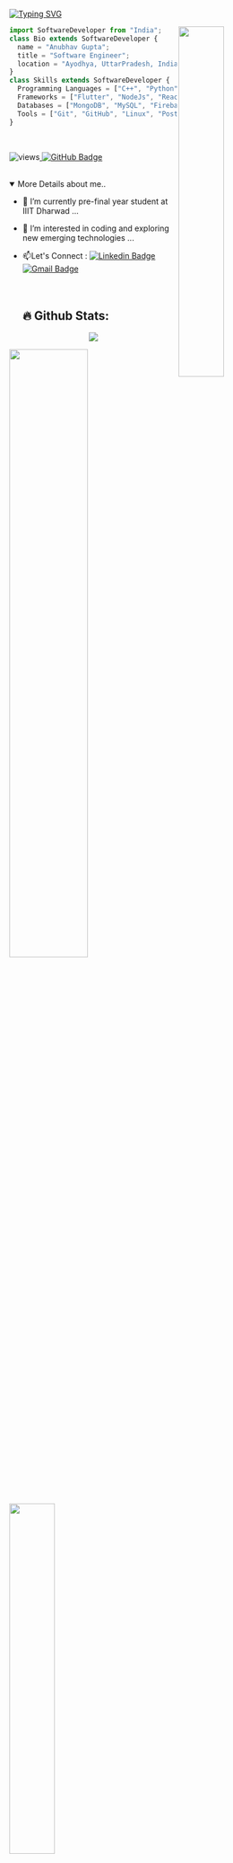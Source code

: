 [![Typing SVG](https://readme-typing-svg.herokuapp.com/?size=30&color=F7C59F&center=true&vCenter=true&lines=Hi%20%F0%9F%91%8B%F0%9F%8F%BB,%20I%27m%20Anubhav+;Software+Developer)](https://git.io/typing-svg)

<img src="https://anubhavg.netlify.app/static/media/myimg.d84da74cb3c97cd7cc91.png" width="40%" align="right" alt="" />

```js
import SoftwareDeveloper from "India";
class Bio extends SoftwareDeveloper {
  name = "Anubhav Gupta";
  title = "Software Engineer";
  location = "Ayodhya, UttarPradesh, India";
}
class Skills extends SoftwareDeveloper {
  Programming Languages = ["C++", "Python", "JavaScript", "Dart", "SQL"];
  Frameworks = ["Flutter", "NodeJs", "ReactJS", "ExpressJs", "Restful APIs", "Apache Hadoop"]
  Databases = ["MongoDB", "MySQL", "Firebase"];
  Tools = ["Git", "GitHub", "Linux", "Postman API", "Android Studio", "Docker"];
}
```

<br/>
<p align="left"> 
    <img src="https://komarev.com/ghpvc/?username=anubhav-0910&label=Profile%20views&color=0e75b6&style=flat" alt="views" /><a href="https://github.com/anubhav-0910?tab=followers">
    <img src="https://img.shields.io/github/followers/anubhav-0910?label=Followers&style=social" alt="GitHub Badge"></a>
</p>
</br>

<details open>
  
<summary>More Details about me..</summary>

- 🌱 I’m currently pre-final year student at IIIT Dharwad ...
- 👀 I’m interested in coding and exploring new emerging technologies ...

- :mailbox:Let's Connect : [![Linkedin Badge](https://img.shields.io/badge/-Anubhav-blue?style=flat&logo=Linkedin&logoColor=white)](https://www.linkedin.com/in/anubhavgupta0910/) [![Gmail Badge](https://img.shields.io/badge/-anubhavg0910@gmail.com-red?style=flat&logo=Gmail&logoColor=white)](mailto:anubhavg0910@gmail.com)
<br><br><br>

   <h2> 🔥 Github Stats:</h2>
<p align="center">
<img src="https://i.imgur.com/YCw47Dm.gif">

   <div>
   <img width="52.7%"  src="https://github-readme-stats.vercel.app/api?username=anubhav-0910&show_icons=true&theme=radical" />
   <img width="40%"  src="https://github-readme-stats.vercel.app/api/top-langs/?username=anubhav-0910&layout=compact&theme=radical" />
   </div>
   </br></br></br>

  [![GitHub Streak](https://streak-stats.demolab.com?user=anubhav-0910&theme=tokyonight&border_radius=6.5)](https://git.io/streak-stats)
  </details>
